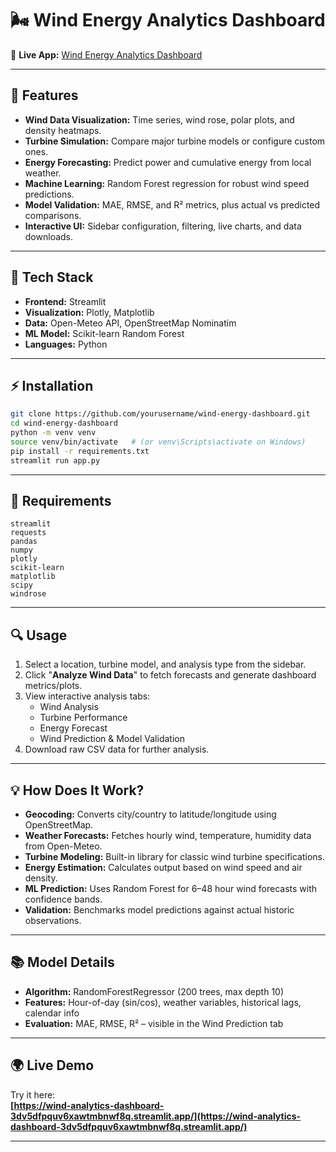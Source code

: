 # 🌬️ Wind Energy Analytics Dashboard

  
🔗 **Live App:** [Wind Energy Analytics Dashboard](https://wind-analytics-dashboard-3dv5dfpquv6xawtmbnwf8q.streamlit.app/)

***

## 🚀 Features

- **Wind Data Visualization:** Time series, wind rose, polar plots, and density heatmaps.
- **Turbine Simulation:** Compare major turbine models or configure custom ones.
- **Energy Forecasting:** Predict power and cumulative energy from local weather.
- **Machine Learning:** Random Forest regression for robust wind speed predictions.
- **Model Validation:** MAE, RMSE, and R² metrics, plus actual vs predicted comparisons.
- **Interactive UI:** Sidebar configuration, filtering, live charts, and data downloads.

***



## 🧰 Tech Stack

- **Frontend:** Streamlit
- **Visualization:** Plotly, Matplotlib
- **Data:** Open-Meteo API, OpenStreetMap Nominatim
- **ML Model:** Scikit-learn Random Forest
- **Languages:** Python

***

## ⚡ Installation

```bash
git clone https://github.com/yourusername/wind-energy-dashboard.git
cd wind-energy-dashboard
python -m venv venv
source venv/bin/activate   # (or venv\Scripts\activate on Windows)
pip install -r requirements.txt
streamlit run app.py
```

***

## 🧾 Requirements

```
streamlit
requests
pandas
numpy
plotly
scikit-learn
matplotlib
scipy
windrose
```

***

## 🔍 Usage

1. Select a location, turbine model, and analysis type from the sidebar.
2. Click "**Analyze Wind Data**" to fetch forecasts and generate dashboard metrics/plots.
3. View interactive analysis tabs:
   - Wind Analysis
   - Turbine Performance
   - Energy Forecast
   - Wind Prediction & Model Validation
4. Download raw CSV data for further analysis.

***

## 💡 How Does It Work?

- **Geocoding:** Converts city/country to latitude/longitude using OpenStreetMap.
- **Weather Forecasts:** Fetches hourly wind, temperature, humidity data from Open-Meteo.
- **Turbine Modeling:** Built-in library for classic wind turbine specifications.
- **Energy Estimation:** Calculates output based on wind speed and air density.
- **ML Prediction:** Uses Random Forest for 6–48 hour wind forecasts with confidence bands.
- **Validation:** Benchmarks model predictions against actual historic observations.

***

## 📚 Model Details

- **Algorithm:** RandomForestRegressor (200 trees, max depth 10)
- **Features:** Hour-of-day (sin/cos), weather variables, historical lags, calendar info
- **Evaluation:** MAE, RMSE, R² – visible in the Wind Prediction tab

***

## 🌍 Live Demo

Try it here:  
**[https://wind-analytics-dashboard-3dv5dfpquv6xawtmbnwf8q.streamlit.app/](https://wind-analytics-dashboard-3dv5dfpquv6xawtmbnwf8q.streamlit.app/)**

***


